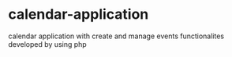 # calendar-application
calendar application with create and manage events functionalites developed by using php
